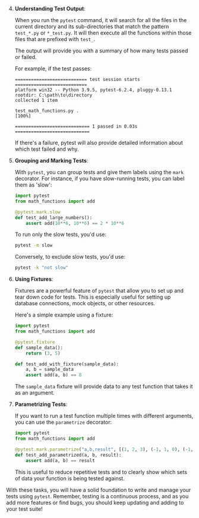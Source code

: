 4. **Understanding Test Output**:
   
   When you run the `pytest` command, it will search for all the files in the current directory and its sub-directories that match the pattern `test_*.py` or `*_test.py`. It will then execute all the functions within those files that are prefixed with `test_`.

   The output will provide you with a summary of how many tests passed or failed.

   For example, if the test passes:
   ```
   =========================== test session starts ===========================
   platform win32 -- Python 3.9.5, pytest-6.2.4, pluggy-0.13.1
   rootdir: C:\path\to\directory
   collected 1 item                                                            

   test_math_functions.py .                                             [100%]

   ============================ 1 passed in 0.03s ============================
   ```

   If there's a failure, pytest will also provide detailed information about which test failed and why.

5. **Grouping and Marking Tests**:

   With `pytest`, you can group tests and give them labels using the `mark` decorator. For instance, if you have slow-running tests, you can label them as 'slow':

   ```python
   import pytest
   from math_functions import add

   @pytest.mark.slow
   def test_add_large_numbers():
       assert add(10**6, 10**6) == 2 * 10**6
   ```

   To run only the slow tests, you'd use:
   ```bash
   pytest -m slow
   ```

   Conversely, to exclude slow tests, you'd use:
   ```bash
   pytest -k "not slow"
   ```

6. **Using Fixtures**:

   Fixtures are a powerful feature of `pytest` that allow you to set up and tear down code for tests. This is especially useful for setting up database connections, mock objects, or other resources.

   Here's a simple example using a fixture:
   ```python
   import pytest
   from math_functions import add

   @pytest.fixture
   def sample_data():
       return (3, 5)

   def test_add_with_fixture(sample_data):
       a, b = sample_data
       assert add(a, b) == 8
   ```

   The `sample_data` fixture will provide data to any test function that takes it as an argument.

7. **Parametrizing Tests**:

   If you want to run a test function multiple times with different arguments, you can use the `parametrize` decorator:

   ```python
   import pytest
   from math_functions import add

   @pytest.mark.parametrize("a,b,result", [(1, 2, 3), (-1, 1, 0), (-1, -1, -2)])
   def test_add_parametrized(a, b, result):
       assert add(a, b) == result
   ```

   This is useful to reduce repetitive tests and to clearly show which sets of data your function is being tested against.

With these tasks, you will have a solid foundation to write and manage your tests using `pytest`. Remember, testing is a continuous process, and as you add more features or find bugs, you should keep updating and adding to your test suite!